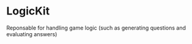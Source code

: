 # LogicKit

Reponsable for handling game logic (such as generating questions and evaluating answers)
